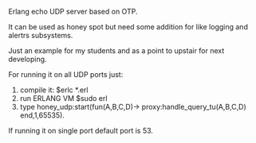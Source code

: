 Erlang echo UDP server based on OTP.

It can be used as honey spot but need some addition for like logging and alertrs subsystems.

Just an example for my students and as a point to upstair for next developing.

For running it on all UDP ports just:

1) compile it: 
   $erlc *.erl
2) run ERLANG VM 
   $sudo erl
3) type honey_udp:start(fun(A,B,C,D)-> proxy:handle_query_tu(A,B,C,D) end,1,65535).

If running it on single port default port is 53.
